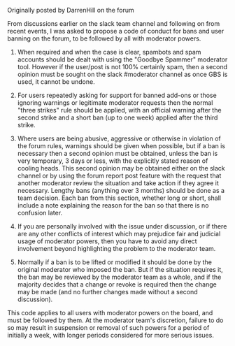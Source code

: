 Originally posted by DarrenHill on the forum

From discussions earlier on the slack team channel and following on from recent events, I was asked to propose a code of conduct for bans and user banning on the forum, to be followed by all with moderator powers.

1. When required and when the case is clear, spambots and spam accounts should be dealt with using the "Goodbye Spammer" moderator tool. However if the user/post is not 100% certainly spam, then a second opinion must be sought on the slack #moderator channel as once GBS is used, it cannot be undone.

2. For users repeatedly asking for support for banned add-ons or those ignoring warnings or legitimate moderator requests then the normal "three strikes" rule should be applied, with an official warning after the second strike and a short ban (up to one week) applied after the third strike.

3. Where users are being abusive, aggressive or otherwise in violation of the forum rules, warnings should be given when possible, but if a ban is necessary then a second opinion must be obtained, unless the ban is very temporary, 3 days or less, with the explicitly stated reason of cooling heads. This second opinion may be obtained either on the slack channel or by using the forum report post feature with the request that another moderator review the situation and take action if they agree it necessary. Lengthy bans (anything over 3 months) should be done as a team decision. Each ban from this section, whether long or short, shall include a note explaining the reason for the ban so that there is no confusion later.

4. If you are personally involved with the issue under discussion, or if there are any other conflicts of interest which may prejudice fair and judicial usage of moderator powers, then you have to avoid any direct involvement beyond highlighting the problem to the moderator team.

5. Normally if a ban is to be lifted or modified it should be done by the original moderator who imposed the ban. But if the situation requires it, the ban may be reviewed by the moderator team as a whole, and if the majority decides that a change or revoke is required then the change may be made (and no further changes made without a second discussion).

This code applies to all users with moderator powers on the board, and must be followed by them. At the moderator team's discretion, failure to do so may result in suspension or removal of such powers for a period of initially a week, with longer periods considered for more serious issues.
